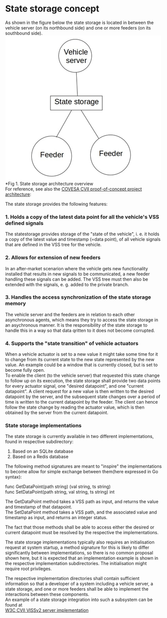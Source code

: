 # State storage concept

As shown in the figure below the state storage is located in between the vehicle server (on its northbound side) and one or more feeders (on its southbound side). 
![State storage architecture](state_storage_swa.jpg?raw=true)<br>
*Fig 1. State storage architecture overview<br>
For reference, see also the <a href="https://at.projects.genivi.org/wiki/display/MIG/CCS+Proof-Of-Concept+-+Work+Breakdown+Structure">COVESA CVII proof-of-concept project architecture</a>:

The state storage provides the following features:
### 1. Holds a copy of the latest data point for all the vehicle's VSS defined signals
The statestorage provides storage of the "state of the vehicle", i. e. it holds a copy of the latest value and timestamp (=data point), of all vehicle signals that are defined in the VSS tree for the vehicle.<br>

### 2. Allows for extension of new feeders
In an after-market scenarion where the vehicle gets new functionality installed that results in new signals to be communicated, 
a new feeder handling these signals can be added. The VSS tree must then also be extended with the signals, e. g. added to the private branch.

### 3. Handles the access synchronization of the state storage memory
The vehicle server and the feeders are in relation to each other asynchronous agents, which means they try to access the state storage in an asychronous manner. 
It is the responsibility of the state storage to handle this in a way so that data qritten to it does not become corrupted. 

### 4. Supports the "state transition" of vehicle actuators
When a vehicle actuator is set to a new value it might take some time for it to change from its current state to the new state represented by the new value. 
An example could be a window that is currently closed, but is set to become fully open.<br>
To enable the client (to the vehicle server) that requested this state change to follow up on its execution, the state storage shall provide two data points for every actuator signal, 
one "desired datapoint", and one "current datapoint". A client request for a new value is then written to the desired datapoint by the server, 
and the subsequent state changes over a period of time is written to the current datapoint by the feeder. The client can hence follow the state change by reading the actuator value, 
which is then obtained by the server from the current datapoint.<br>

### State storage implementations
The state storage is currently available in two different implementations, found in respective subdirectory:<br>
1. Based on an SQLite database
2. Based on a Redis database

The following method signatures are meant to "inspire" the implementations to become allow for simple exchange between them(here expressed in Go syntax):<br>

func GetDataPoint(path string) (val string, ts string)<br>
func SetDataPoint(path string, val string, ts string) int<br>

The GetDataPoint method takes a VSS path as input, and returns the value and timestamp of that datapoint.<br>
The SetDataPoint method takes a VSS path, and the associated value and timestamp as input, and returns an integer status.<br>

The fact that those methods shall be able to access either the desired or current datapoint must be resolved by the respective the implementations.<br>

The state storage implementations typically also requires an initialisation request at system startup, 
a method signature for this is likely to differ significantly between implementations, so there is no common proposal shown here, 
but it is expected that an implementation example is shown in the respective implementation subdirectories. 
The initialisation might require root privileges. <br>

The respective implementation directories shall contain sufficient information so that a developer of a system including a vehicle server, a state storage, 
and one or more feeders shall be able to implement the interactions between these components.<br>
An example of a state storage integration into such a subsystem can be found at<br>
<a href="https://github.com/w3c/automotive-viss2">W3C CVII VISSv2 server implementation</a>

